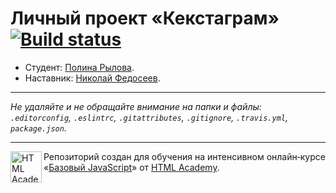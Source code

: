 # Личный проект «Кекстаграм» [![Build status][travis-image]][travis-url]

* Студент: [Полина Рылова](https://up.htmlacademy.ru/javascript/10/user/33745).
* Наставник: [Николай Федосеев](https://up.htmlacademy.ru/javascript/10/user/104147).

---

_Не удаляйте и не обращайте внимание на папки и файлы:_<br>
_`.editorconfig`, `.eslintrc`, `.gitattributes`, `.gitignore`, `.travis.yml`, `package.json`._

---

<a href="https://htmlacademy.ru/intensive/javascript"><img align="left" width="50" height="50" title="HTML Academy" src="https://up.htmlacademy.ru/static/img/intensive/javascript/logo-for-github.svg"></a>

Репозиторий создан для обучения на интенсивном онлайн‑курсе «[Базовый JavaScript](https://htmlacademy.ru/intensive/javascript)» от [HTML Academy](https://htmlacademy.ru).

[travis-image]: https://travis-ci.org/htmlacademy-javascript/33745-kekstagram.svg?branch=master
[travis-url]: https://travis-ci.org/htmlacademy-javascript/33745-kekstagram
